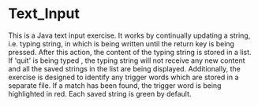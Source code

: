 # Text_Input
This is a Java text input exercise. It works by continually updating a string, i.e. typing string, in which is being written until the return key is being pressed. After this action, the content of the typing string is stored in a list. If 'quit' is being typed , the typing string will not receive any new content and all the saved strings in the list are being displayed. Additionally, the exercise is designed to identify any trigger words which are stored in a separate file. If a match has been found, the trigger word is being highlighted in red. Each saved string is green by default.
